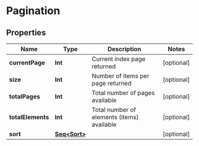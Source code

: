 

# Pagination


## Properties

Name | Type | Description | Notes
------------ | ------------- | ------------- | -------------
**currentPage** | **Int** | Current index page returned |  [optional]
**size** | **Int** | Number of items per page returned |  [optional]
**totalPages** | **Int** | Total number of pages available |  [optional]
**totalElements** | **Int** | Total number of elements (items) available |  [optional]
**sort** | [**Seq&lt;Sort&gt;**](Sort.md) |  |  [optional]



